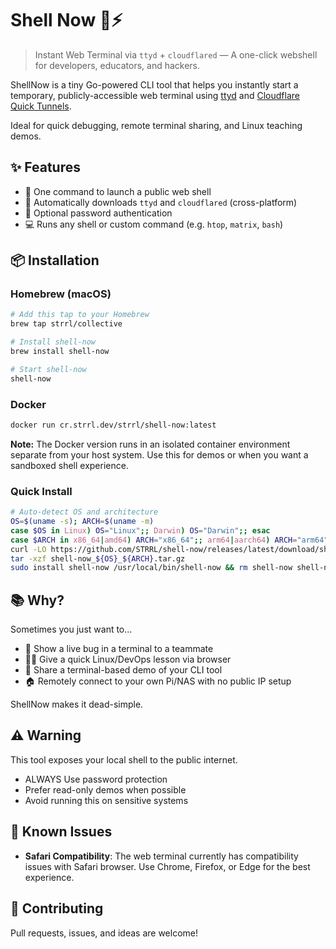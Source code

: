 
# Shell Now 🐚⚡

> Instant Web Terminal via `ttyd` + `cloudflared` — A one-click webshell for developers, educators, and hackers.

ShellNow is a tiny Go-powered CLI tool that helps you instantly start a temporary, publicly-accessible web terminal using [ttyd](https://github.com/tsl0922/ttyd) and [Cloudflare Quick Tunnels](https://developers.cloudflare.com/cloudflare-one/connections/connect-apps/trycloudflare/).

Ideal for quick debugging, remote terminal sharing, and Linux teaching demos.

## ✨ Features

- 🚀 One command to launch a public web shell
- 🧩 Automatically downloads `ttyd` and `cloudflared` (cross-platform)
- 🔐 Optional password authentication
- 💻 Runs any shell or custom command (e.g. `htop`, `matrix`, `bash`)

## 📦 Installation

### Homebrew (macOS)

```bash
# Add this tap to your Homebrew
brew tap strrl/collective

# Install shell-now
brew install shell-now

# Start shell-now
shell-now
```

### Docker

```bash
docker run cr.strrl.dev/strrl/shell-now:latest
```

**Note:** The Docker version runs in an isolated container environment separate from your host system. Use this for demos or when you want a sandboxed shell experience.

### Quick Install

```bash
# Auto-detect OS and architecture
OS=$(uname -s); ARCH=$(uname -m)
case $OS in Linux) OS="Linux";; Darwin) OS="Darwin";; esac
case $ARCH in x86_64|amd64) ARCH="x86_64";; arm64|aarch64) ARCH="arm64";; esac
curl -LO https://github.com/STRRL/shell-now/releases/latest/download/shell-now_${OS}_${ARCH}.tar.gz
tar -xzf shell-now_${OS}_${ARCH}.tar.gz
sudo install shell-now /usr/local/bin/shell-now && rm shell-now shell-now_${OS}_${ARCH}.tar.gz
```

## 📚 Why?

Sometimes you just want to…

- 🔧 Show a live bug in a terminal to a teammate
- 👨‍🏫 Give a quick Linux/DevOps lesson via browser
- 🧪 Share a terminal-based demo of your CLI tool
- 🏠 Remotely connect to your own Pi/NAS with no public IP setup

ShellNow makes it dead-simple.

## ⚠️ Warning

This tool exposes your local shell to the public internet.

- ALWAYS Use password protection
- Prefer read-only demos when possible
- Avoid running this on sensitive systems

## 🐛 Known Issues

- **Safari Compatibility**: The web terminal currently has compatibility issues with Safari browser. Use Chrome, Firefox, or Edge for the best experience.

## 🙌 Contributing

Pull requests, issues, and ideas are welcome!
